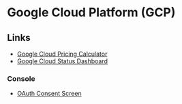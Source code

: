 # Google Cloud Platform (GCP)

<!--
https://app.pluralsight.com/paths/certificate/cloud-architecture-with-google-cloud
https://app.pluralsight.com/library/courses/serverless-data-processing-dataflow-foundations/table-of-contents
https://linkedin.com/learning/google-cloud-platform-gcp-essential-training-for-developers/kicking-off-your-gcp-development
-->

## Links

- [Google Cloud Pricing Calculator](https://cloud.google.com/products/calculator)
- [Google Cloud Status Dashboard](https://status.cloud.google.com/)

### Console

- [OAuth Consent Screen](https://console.cloud.google.com/apis/credentials/consent/edit)
